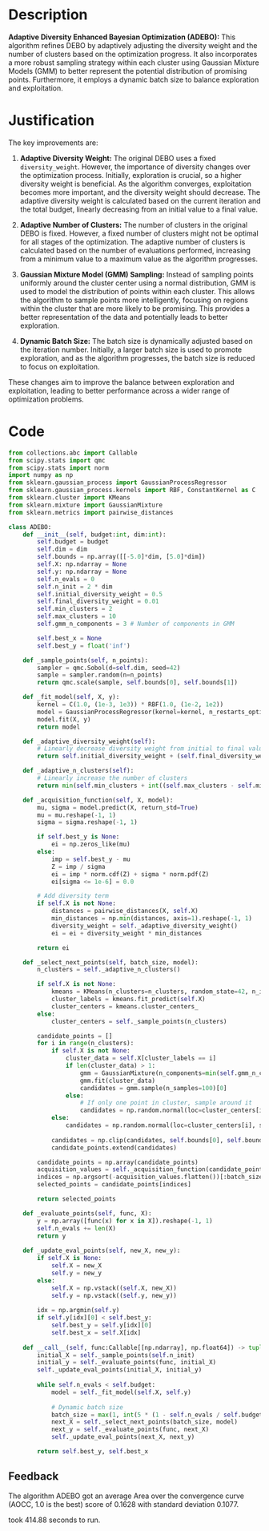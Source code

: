 # Description
**Adaptive Diversity Enhanced Bayesian Optimization (ADEBO):** This algorithm refines DEBO by adaptively adjusting the diversity weight and the number of clusters based on the optimization progress. It also incorporates a more robust sampling strategy within each cluster using Gaussian Mixture Models (GMM) to better represent the potential distribution of promising points. Furthermore, it employs a dynamic batch size to balance exploration and exploitation.

# Justification
The key improvements are:

1.  **Adaptive Diversity Weight:** The original DEBO uses a fixed `diversity_weight`. However, the importance of diversity changes over the optimization process. Initially, exploration is crucial, so a higher diversity weight is beneficial. As the algorithm converges, exploitation becomes more important, and the diversity weight should decrease. The adaptive diversity weight is calculated based on the current iteration and the total budget, linearly decreasing from an initial value to a final value.

2.  **Adaptive Number of Clusters:** The number of clusters in the original DEBO is fixed. However, a fixed number of clusters might not be optimal for all stages of the optimization. The adaptive number of clusters is calculated based on the number of evaluations performed, increasing from a minimum value to a maximum value as the algorithm progresses.

3. **Gaussian Mixture Model (GMM) Sampling:** Instead of sampling points uniformly around the cluster center using a normal distribution, GMM is used to model the distribution of points within each cluster. This allows the algorithm to sample points more intelligently, focusing on regions within the cluster that are more likely to be promising. This provides a better representation of the data and potentially leads to better exploration.

4. **Dynamic Batch Size:** The batch size is dynamically adjusted based on the iteration number. Initially, a larger batch size is used to promote exploration, and as the algorithm progresses, the batch size is reduced to focus on exploitation.

These changes aim to improve the balance between exploration and exploitation, leading to better performance across a wider range of optimization problems.

# Code
```python
from collections.abc import Callable
from scipy.stats import qmc
from scipy.stats import norm
import numpy as np
from sklearn.gaussian_process import GaussianProcessRegressor
from sklearn.gaussian_process.kernels import RBF, ConstantKernel as C
from sklearn.cluster import KMeans
from sklearn.mixture import GaussianMixture
from sklearn.metrics import pairwise_distances

class ADEBO:
    def __init__(self, budget:int, dim:int):
        self.budget = budget
        self.dim = dim
        self.bounds = np.array([[-5.0]*dim, [5.0]*dim])
        self.X: np.ndarray = None
        self.y: np.ndarray = None
        self.n_evals = 0
        self.n_init = 2 * dim
        self.initial_diversity_weight = 0.5
        self.final_diversity_weight = 0.01
        self.min_clusters = 2
        self.max_clusters = 10
        self.gmm_n_components = 3 # Number of components in GMM

        self.best_x = None
        self.best_y = float('inf')

    def _sample_points(self, n_points):
        sampler = qmc.Sobol(d=self.dim, seed=42)
        sample = sampler.random(n=n_points)
        return qmc.scale(sample, self.bounds[0], self.bounds[1])

    def _fit_model(self, X, y):
        kernel = C(1.0, (1e-3, 1e3)) * RBF(1.0, (1e-2, 1e2))
        model = GaussianProcessRegressor(kernel=kernel, n_restarts_optimizer=5, alpha=1e-5)
        model.fit(X, y)
        return model

    def _adaptive_diversity_weight(self):
        # Linearly decrease diversity weight from initial to final value
        return self.initial_diversity_weight + (self.final_diversity_weight - self.initial_diversity_weight) * (self.n_evals / self.budget)

    def _adaptive_n_clusters(self):
        # Linearly increase the number of clusters
        return min(self.min_clusters + int((self.max_clusters - self.min_clusters) * (self.n_evals / self.budget)), self.max_clusters)

    def _acquisition_function(self, X, model):
        mu, sigma = model.predict(X, return_std=True)
        mu = mu.reshape(-1, 1)
        sigma = sigma.reshape(-1, 1)

        if self.best_y is None:
            ei = np.zeros_like(mu)
        else:
            imp = self.best_y - mu
            Z = imp / sigma
            ei = imp * norm.cdf(Z) + sigma * norm.pdf(Z)
            ei[sigma <= 1e-6] = 0.0

        # Add diversity term
        if self.X is not None:
            distances = pairwise_distances(X, self.X)
            min_distances = np.min(distances, axis=1).reshape(-1, 1)
            diversity_weight = self._adaptive_diversity_weight()
            ei = ei + diversity_weight * min_distances

        return ei

    def _select_next_points(self, batch_size, model):
        n_clusters = self._adaptive_n_clusters()

        if self.X is not None:
            kmeans = KMeans(n_clusters=n_clusters, random_state=42, n_init=10)
            cluster_labels = kmeans.fit_predict(self.X)
            cluster_centers = kmeans.cluster_centers_
        else:
            cluster_centers = self._sample_points(n_clusters)

        candidate_points = []
        for i in range(n_clusters):
            if self.X is not None:
                cluster_data = self.X[cluster_labels == i]
                if len(cluster_data) > 1:
                    gmm = GaussianMixture(n_components=min(self.gmm_n_components, len(cluster_data)), random_state=42, covariance_type='full')
                    gmm.fit(cluster_data)
                    candidates = gmm.sample(n_samples=100)[0]
                else:
                    # If only one point in cluster, sample around it
                    candidates = np.random.normal(loc=cluster_centers[i], scale=0.5, size=(100, self.dim))
            else:
                candidates = np.random.normal(loc=cluster_centers[i], scale=0.5, size=(100, self.dim))
            
            candidates = np.clip(candidates, self.bounds[0], self.bounds[1])
            candidate_points.extend(candidates)

        candidate_points = np.array(candidate_points)
        acquisition_values = self._acquisition_function(candidate_points, model)
        indices = np.argsort(-acquisition_values.flatten())[:batch_size]
        selected_points = candidate_points[indices]

        return selected_points

    def _evaluate_points(self, func, X):
        y = np.array([func(x) for x in X]).reshape(-1, 1)
        self.n_evals += len(X)
        return y
    
    def _update_eval_points(self, new_X, new_y):
        if self.X is None:
            self.X = new_X
            self.y = new_y
        else:
            self.X = np.vstack((self.X, new_X))
            self.y = np.vstack((self.y, new_y))
        
        idx = np.argmin(self.y)
        if self.y[idx][0] < self.best_y:
            self.best_y = self.y[idx][0]
            self.best_x = self.X[idx]
    
    def __call__(self, func:Callable[[np.ndarray], np.float64]) -> tuple[np.float64, np.array]:
        initial_X = self._sample_points(self.n_init)
        initial_y = self._evaluate_points(func, initial_X)
        self._update_eval_points(initial_X, initial_y)
        
        while self.n_evals < self.budget:
            model = self._fit_model(self.X, self.y)
            
            # Dynamic batch size
            batch_size = max(1, int(5 * (1 - self.n_evals / self.budget)))
            next_X = self._select_next_points(batch_size, model)
            next_y = self._evaluate_points(func, next_X)
            self._update_eval_points(next_X, next_y)

        return self.best_y, self.best_x
```
## Feedback
 The algorithm ADEBO got an average Area over the convergence curve (AOCC, 1.0 is the best) score of 0.1628 with standard deviation 0.1077.

took 414.88 seconds to run.